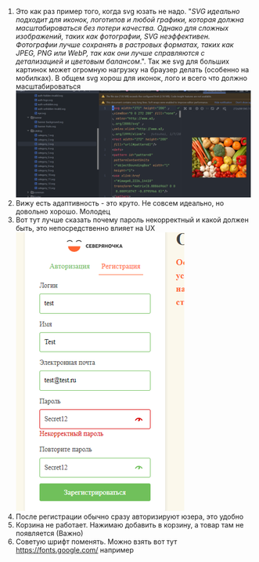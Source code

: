 1. Это как раз пример того, когда svg юзать не надо.
   "_SVG идеально подходит для иконок, логотипов и любой графики, которая должна масштабироваться без потери качества.
   Однако для сложных изображений, таких как фотографии, SVG неэффективен. Фотографии лучше сохранять в растровых
   форматах, таких как JPEG, PNG или WebP, так как они лучше справляются с детализацией и цветовым
   балансом_.". Так же svg для больших картинок может огромную нагрузку на браузер делать (особенно на
   мобилках). В общем svg хорош для иконок, лого и всего что должно масштабироваться ![img.png](img.png)
2. Вижу есть адаптивность - это круто. Не совсем идеально, но довольно хорошо. Молодец
3. Вот тут лучше сказать почему пароль некорректный и какой должен быть, это непосредственно влияет на
   UX ![img_1.png](img_1.png)
4. После регистрации обычно сразу авторизируют юзера, это удобно
5. Корзина не работает. Нажимаю добавить в корзину, а товар там не появляется (Важно)
6. Советую шрифт поменять. Можно взять вот тут https://fonts.google.com/ например
